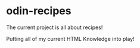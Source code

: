 # odin-recipes

The current project is all about recipes!

Putting all of my current HTML Knowledge into play!